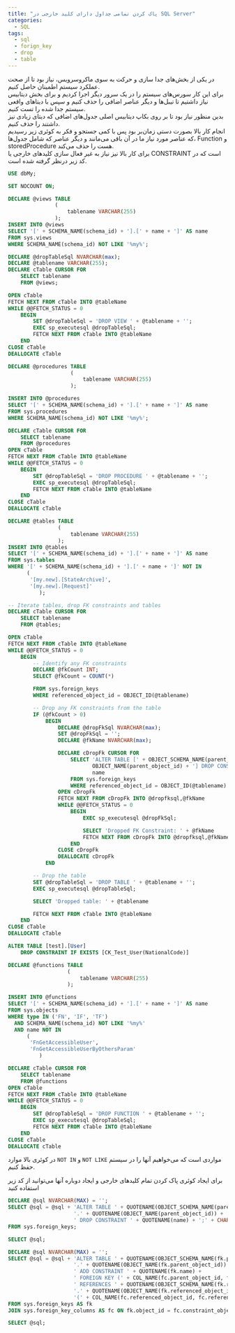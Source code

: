 ```yaml
---
title: "پاک کردن تمامی جداول دارای کلید خارجی در SQL Server"
categories:
  - SQL
tags:
  - sql
  - forign_key
  - drop
  - table
---
```


در یکی از بخش‌های جدا سازی و حرکت به سوی ماکروسرویس، نیاز بود تا از صحت عملکرد سیستم اطمینان حاصل کنیم.  
برای این کار سورس‌های سیستم را در یک سرور دیگر اجرا کردیم و برای بخش دیتابیس نیاز داشتیم تا تیبل‌ها و دیگر عناصر اضافی را حذف کنیم و سپس با دیتاهای واقعی سیستم جدا شده را تست کنیم.  
بدین منظور نیاز بود تا بر روی بکاپ دیتابیس اصلی جدول‌های اضافی که دیتای زیادی نیز داشتند را حذف کنیم.  
انجام کار بالا بصورت دستی زمان‌بر بود پس با کمی جستجو و فکر به کوئری زیر رسیدیم که عناصر مورد نیاز ما در آن باقی می‌مانند و دیگر عناصر که شامل جدول‌ها، Function و storedProcedure هست را حذف می‌کند.  
برای کار بالا نیز نیاز به غیر فعال سازی کلیدهای خارجی یا CONSTRAINT است که در کد زیر درنظر گرفته شده است.  


```sql
USE dbMy;

SET NOCOUNT ON;

DECLARE @views TABLE
               (
                   tablename VARCHAR(255)
               );
INSERT INTO @views
SELECT '[' + SCHEMA_NAME(schema_id) + '].[' + name + ']' AS name
FROM sys.views
WHERE SCHEMA_NAME(schema_id) NOT LIKE '%my%';

DECLARE @dropTableSql NVARCHAR(max);
DECLARE @tablename VARCHAR(255);
DECLARE cTable CURSOR FOR
    SELECT tablename
    FROM @views;

OPEN cTable
FETCH NEXT FROM cTable INTO @tableName
WHILE @@FETCH_STATUS = 0
    BEGIN
        SET @dropTableSql = 'DROP VIEW ' + @tablename + '';
        EXEC sp_executesql @dropTableSql;
        FETCH NEXT FROM cTable INTO @tableName
    END
CLOSE cTable
DEALLOCATE cTable

DECLARE @procedures TABLE
                    (
                        tablename VARCHAR(255)
                    );

INSERT INTO @procedures
SELECT '[' + SCHEMA_NAME(schema_id) + '].[' + name + ']' AS name
FROM sys.procedures
WHERE SCHEMA_NAME(schema_id) NOT LIKE '%my%';

DECLARE cTable CURSOR FOR
    SELECT tablename
    FROM @procedures
OPEN cTable
FETCH NEXT FROM cTable INTO @tableName
WHILE @@FETCH_STATUS = 0
    BEGIN
        SET @dropTableSql = 'DROP PROCEDURE ' + @tablename + '';
        EXEC sp_executesql @dropTableSql;
        FETCH NEXT FROM cTable INTO @tableName
    END
CLOSE cTable
DEALLOCATE cTable

DECLARE @tables TABLE
                (
                    tablename VARCHAR(255)
                );
INSERT INTO @tables
SELECT '[' + SCHEMA_NAME(schema_id) + '].[' + name + ']' AS name
FROM sys.tables
WHERE '[' + SCHEMA_NAME(schema_id) + '].[' + name + ']' NOT IN
      (
       '[my.new].[StateArchive]',
       '[my.new].[Request]'
          );

-- Iterate tables, drop FK constraints and tables
DECLARE cTable CURSOR FOR
    SELECT tablename
    FROM @tables;

OPEN cTable
FETCH NEXT FROM cTable INTO @tableName
WHILE @@FETCH_STATUS = 0
    BEGIN
        -- Identify any FK constraints
        DECLARE @fkCount INT;
        SELECT @fkCount = COUNT(*)

        FROM sys.foreign_keys
        WHERE referenced_object_id = OBJECT_ID(@tablename)

        -- Drop any FK constraints from the table
        IF (@fkCount > 0)
            BEGIN
                DECLARE @dropFkSql NVARCHAR(max);
                SET @dropFkSql = '';
                DECLARE @fkName NVARCHAR(max);

                DECLARE cDropFk CURSOR FOR
                    SELECT 'ALTER TABLE [' + OBJECT_SCHEMA_NAME(parent_object_id) + '].[' +
                           OBJECT_NAME(parent_object_id) + '] DROP CONSTRAINT [' + name + ']',
                           name
                    FROM sys.foreign_keys
                    WHERE referenced_object_id = OBJECT_ID(@tablename)
                OPEN cDropFk
                FETCH NEXT FROM cDropFk INTO @dropfksql,@fkName
                WHILE @@FETCH_STATUS = 0
                    BEGIN
                        EXEC sp_executesql @dropFkSql;

                        SELECT 'Dropped FK Constraint: ' + @fkName
                        FETCH NEXT FROM cDropFk INTO @dropfksql,@fkName
                    END
                CLOSE cDropFk
                DEALLOCATE cDropFk
            END

        -- Drop the table
        SET @dropTableSql = 'DROP TABLE ' + @tablename + '';
        EXEC sp_executesql @dropTableSql;

        SELECT 'Dropped table: ' + @tablename

        FETCH NEXT FROM cTable INTO @tableName
    END
CLOSE cTable
DEALLOCATE cTable

ALTER TABLE [test].[User]
    DROP CONSTRAINT IF EXISTS [CK_Test_User(NationalCode)]

DECLARE @functions TABLE
                   (
                       tablename VARCHAR(255)
                   );

INSERT INTO @functions
SELECT '[' + SCHEMA_NAME(schema_id) + '].[' + name + ']' AS name
FROM sys.objects
WHERE type IN ('FN', 'IF', 'TF')
  AND SCHEMA_NAME(schema_id) NOT LIKE '%my%'
  AND name NOT IN
      (
       'FnGetAccessibleUser',
       'FnGetAccessibleUserByOthersParam'
          )

DECLARE cTable CURSOR FOR
    SELECT tablename
    FROM @functions
OPEN cTable
FETCH NEXT FROM cTable INTO @tableName
WHILE @@FETCH_STATUS = 0
    BEGIN
        SET @dropTableSql = 'DROP FUNCTION ' + @tablename + '';
        EXEC sp_executesql @dropTableSql;
        FETCH NEXT FROM cTable INTO @tableName
    END
CLOSE cTable
DEALLOCATE cTable
```

در کوئری بالا موارد `NOT IN` و `NOT LIKE` مواردی است که می‌خواهیم آنها را در سیستم حفظ کنیم.  

برای ایجاد کوئری پاک کردن تمام کلیدهای خارجی و ایجاد دوباره آنها می‌توانید از کد زیر استفاده کنید

```sql
DECLARE @sql NVARCHAR(MAX) = '';
SELECT @sql = @sql + 'ALTER TABLE ' + QUOTENAME(OBJECT_SCHEMA_NAME(parent_object_id)) + 
                     '.' + QUOTENAME(OBJECT_NAME(parent_object_id)) + 
                     ' DROP CONSTRAINT ' + QUOTENAME(name) + ';' + CHAR(13)
FROM sys.foreign_keys;

SELECT @sql;
```


```sql
DECLARE @sql NVARCHAR(MAX) = '';
SELECT @sql = @sql + 'ALTER TABLE ' + QUOTENAME(OBJECT_SCHEMA_NAME(fk.parent_object_id)) +
                     '.' + QUOTENAME(OBJECT_NAME(fk.parent_object_id)) +
                     ' ADD CONSTRAINT ' + QUOTENAME(fk.name) +
                     ' FOREIGN KEY (' + COL_NAME(fc.parent_object_id, fc.parent_column_id) + ') ' +
                     ' REFERENCES ' + QUOTENAME(OBJECT_SCHEMA_NAME(fk.referenced_object_id)) +
                     '.' + QUOTENAME(OBJECT_NAME(fk.referenced_object_id)) +
                     '(' + COL_NAME(fc.referenced_object_id, fc.referenced_column_id) + ');' + CHAR(13)
FROM sys.foreign_keys AS fk
JOIN sys.foreign_key_columns AS fc ON fk.object_id = fc.constraint_object_id;

SELECT @sql;
```